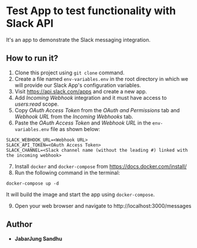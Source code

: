 # Test App to test functionality with Slack API

It's an app to demonstrate the Slack messaging integration.

## How to run it?

1. Clone this project using `git clone` command.
2. Create a file named `env-variables.env` in the root directory in which we will provide our Slack App's configuration variables.
3. Visit https://api.slack.com/apps and create a new app.
4. Add _Incoming Webhook_ integration and it must have access to _users:read_ scope.
5. Copy _OAuth Access Token_ from the _OAuth and Permissions_ tab and _Webhook URL_ from the _Incoming Webhooks_ tab.
6. Paste the _OAuth Access Token_ and _Webhook URL_ in the `env-variables.env` file as shown below:

```
SLACK_WEBHOOK_URL=<Webhook URL>
SLACK_API_TOKEN=<OAuth Access Token>
SLACK_CHANNEL=<Slack channel name (without the leading #) linked with the incoming webhook>
```

7. Install `docker` and `docker-compose` from https://docs.docker.com/install/
8. Run the following command in the terminal:

```
docker-compose up -d
```

It will build the image and start the app using `docker-compose`.

9. Open your web browser and navigate to http://localhost:3000/messages

## Author

* **JabarJung Sandhu**